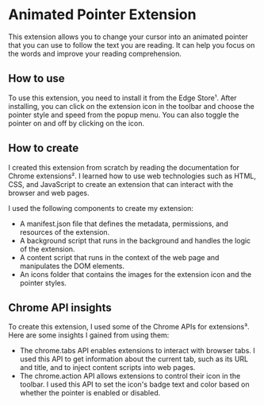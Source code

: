 # Animated Pointer Extension

This extension allows you to change your cursor into an animated pointer that you can use to follow the text you are reading. It can help you focus on the words and improve your reading comprehension.

## How to use

To use this extension, you need to install it from the Edge Store¹. After installing, you can click on the extension icon in the toolbar and choose the pointer style and speed from the popup menu. You can also toggle the pointer on and off by clicking on the icon.

## How to create

I created this extension from scratch by reading the documentation for Chrome extensions². I learned how to use web technologies such as HTML, CSS, and JavaScript to create an extension that can interact with the browser and web pages.

I used the following components to create my extension:

- A manifest.json file that defines the metadata, permissions, and resources of the extension.
- A background script that runs in the background and handles the logic of the extension.
- A content script that runs in the context of the web page and manipulates the DOM elements.
- An icons folder that contains the images for the extension icon and the pointer styles.

## Chrome API insights

To create this extension, I used some of the Chrome APIs for extensions³. Here are some insights I gained from using them:

- The chrome.tabs API enables extensions to interact with browser tabs. I used this API to get information about the current tab, such as its URL and title, and to inject content scripts into web pages.
- The chrome.action API allows extensions to control their icon in the toolbar. I used this API to set the icon's badge text and color based on whether the pointer is enabled or disabled.
